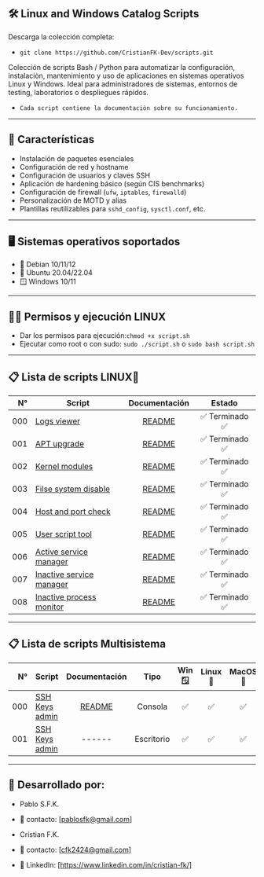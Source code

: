 ## 🛠️ Linux and Windows Catalog Scripts

Descarga la colección completa:
- `git clone https://github.com/CristianFK-Dev/scripts.git`

Colección de scripts Bash / Python para automatizar la configuración, instalaciòn, mantenimiento y uso de aplicaciones en sistemas operativos Linux y Windows. 
Ideal para administradores de sistemas, entornos de testing, laboratorios o despliegues rápidos.
- `Cada script contiene la documentaciòn sobre su funcionamiento.`

---

## 📌 Características

- Instalación de paquetes esenciales
- Configuración de red y hostname
- Configuración de usuarios y claves SSH
- Aplicación de hardening básico (según CIS benchmarks)
- Configuración de firewall (`ufw`, `iptables`, `firewalld`)
- Personalización de MOTD y alias
- Plantillas reutilizables para `sshd_config`, `sysctl.conf`, etc.

---

## 🖥️ Sistemas operativos soportados

- 🐧 Debian 10/11/12
- 🐧 Ubuntu 20.04/22.04
- 🪟 Windows 10/11

---

## 🤚🏽 Permisos y ejecución LINUX

- Dar los permisos para ejecución:`chmod +x script.sh`
- Ejecutar como root o con sudo: `sudo ./script.sh` o `sudo bash script.sh`

---

## 📋 Lista de scripts LINUX🐧

| N° | Script | Documentación | Estado |
|---:|---------------|:-------------:|:----:|
| 000|[Logs viewer](Linux/000-log-viewer.sh) | [README](Linux/Docs/000-log-viewer.md) | ✅ Terminado ✅ |
| 001|[APT upgrade](Linux/001-apt-upgrade.sh) | [README](Linux/Docs/001-apt-upgrade.md) | ✅ Terminado ✅ |
| 002|[Kernel modules](Linux/002-mod-kernel.sh) | [README](Linux/Docs/002-mod-kernel.md) | ✅ Terminado ✅ |
| 003|[Filse system disable](Linux/003-filesystems-disable.sh) | [README](Linux/Docs/003-filesystems-disable.md) | ✅ Terminado ✅ |
| 004|[Host and port check](Linux/004-port-check.sh) | [README](Linux/Docs/004-port-check.md) | ✅ Terminado ✅ |
| 005|[User script tool](Linux/005-user-script-tool.sh) | [README](Linux/Docs/005-user-script-tool.md) | ✅ Terminado ✅ |
| 006|[Active service manager](Linux/006-service-systemd-active.sh) | [README](Linux/Docs/006-service-systemd-active.md) | ✅ Terminado ✅ |
| 007|[Inactive service manager](Linux/007-service-systemd-inactive.sh) | [README](Linux/Docs/007-service-systemd-inactive.md) | ✅ Terminado ✅ |
| 008|[Inactive process monitor](Linux/008-proc-monitor.sh) | [README](Linux/Docs/008-proc-monitor.md) | ✅ Terminado ✅ |

---

## 📋 Lista de scripts Multisistema

| N° | Script | Documentación | Tipo | Win🪟 | Linux🐧 | MacOS🍎 | Estado |
|---:|---------------|:-------------:|:----:|:----:|:----:|:----:|:----:|
| 000| [SSH Keys admin](Windows/000_ssh_keys.py) | [README](Windows/Docs/000_ssh_keys.md) | Consola | ✅ | ✅ | ✅ |✅ |
| 001| [SSH Keys admin](Windows/001/001_ssh_keys_desktop.py) | ------ | Escritorio | ✅ | ✅ | ✅ |🚧 WIP 🚧 |



---


## 🙋 Desarrollado por:

- Pablo S.F.K.
- 📧 contacto: [pablosfk@gmail.com]

- Cristian F.K.
- 📧 contacto: [cfk2424@gmail.com]
- 🔗 LinkedIn: [https://www.linkedin.com/in/cristian-fk/] 
